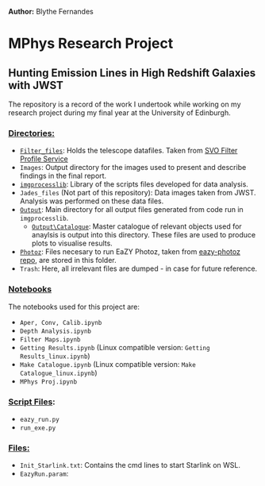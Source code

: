 **Author:** Blythe Fernandes

# MPhys Research Project
## Hunting Emission Lines in High Redshift Galaxies with JWST

The repository is a record of the work I undertook while working on my research project during my final year at the University of Edinburgh.

### <ins>Directories:</ins>
- [`Filter_files`](https://github.com/RoxieBethyl/MPhys-Project/tree/main/Filter_files): Holds the telescope datafiles. Taken from [SVO Filter Profile Service](http://svo2.cab.inta-csic.es/theory/fps/index.php?mode=browse)
- `Images`: Output directory for the images used to present and describe findings in the final report.
- [`imgprocesslib`](https://github.com/RoxieBethyl/MPhys-Project/tree/main/imgprocesslib): Library of the scripts files developed for data analysis.
- `Jades_files` (Not part of this repository): Data images taken from JWST. Analysis was performed on these data files.
- [`Output`](https://github.com/RoxieBethyl/MPhys-Project/tree/main/Output): Main directory for all output files generated from code run in `imgprocesslib`.
  - [`Output\Catalogue`](https://github.com/RoxieBethyl/MPhys-Project/tree/main/Output/Catalogue): Master catalogue of relevant objects used for anaylsis is output into this directory. These files are used to produce plots to visualise results.
- [`Photoz`](https://github.com/RoxieBethyl/MPhys-Project/tree/main/Photoz): Files necesary to run EaZY Photoz, taken from [eazy-photoz repo](https://github.com/gbrammer/eazy-photoz/), are stored in this folder.
- `Trash`: Here, all irrelevant files are dumped - in case for future reference.

### <ins>Notebooks</ins>
The notebooks used for this project are:
- `Aper, Conv, Calib.ipynb`
- `Depth Analysis.ipynb`
- `Filter Maps.ipynb`
- `Getting Results.ipynb` (Linux compatible version: `Getting Results_linux.ipynb`)
- `Make Catalogue.ipynb` (Linux compatible version: `Make Catalogue_linux.ipynb`)
- `MPhys Proj.ipynb`

### <ins>Script Files</ins>:
- `eazy_run.py`
- `run_exe.py`

### <ins>Files:</ins>
- `Init_Starlink.txt`: Contains the cmd lines to start Starlink on WSL.
- `EazyRun.param`: